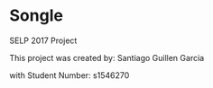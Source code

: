 # Songle
SELP 2017 Project

This project was created by:
Santiago Guillen Garcia

with Student Number:
s1546270

